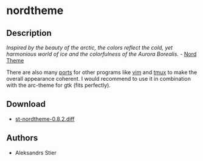 nordtheme
=========

Description
-----------
*Inspired by the beauty of the arctic, the colors reflect the cold, yet harmonious world of ice and the colorfulness of the Aurora Borealis.* - [Nord Theme](https://www.nordtheme.com/)

There are also many [ports](https://www.nordtheme.com/ports) for other programs like [vim](https://www.nordtheme.com/ports/vim) and [tmux](https://www.nordtheme.com/ports/tmux) to make the overall appearance coherent. I would recommend to use it in combination with the arc-theme for gtk (fits perfectly).

Download
--------
* [st-nordtheme-0.8.2.diff](st-nordtheme-0.8.2.diff)

Authors
-------
* Aleksandrs Stier
